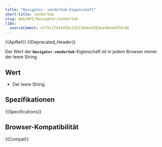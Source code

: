```yaml
---
title: "Navigator: vendorSub-Eigenschaft"
short-title: vendorSub
slug: Web/API/Navigator/vendorSub
l10n:
  sourceCommit: ef75c1741b450c2331204be5563ee964ad5f4c48
---
```


{{ApiRef}} {{Deprecated_Header}}

Der Wert der **`Navigator.vendorSub`**-Eigenschaft ist in jedem Browser immer der leere String.

## Wert

- Der leere String

## Spezifikationen

{{Specifications}}

## Browser-Kompatibilität

{{Compat}}
